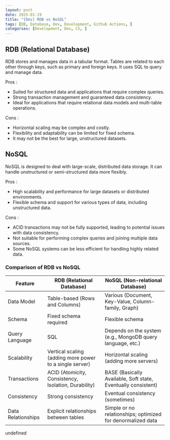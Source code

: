 ```yaml
---
layout: post
date: 2025-01-19
title: "[Dev] RDB vs NoSQL"
tags: [DB, Database, Dev, Development, Github Actions, ]
categories: [Development, Dev, CS, ]
---
```



## RDB (Relational Database)


RDB stores and manages data in a tabular format. Tables are related to each other through keys, such as primary and foreign keys. It uses SQL to query and manage data. 


Pros :

- Suited for structured data and applications that require complex queries.
- Strong transaction management and guaranteed data consistency.
- Ideal for applications that require relational data models and multi-table operations.

Cons : 

- Horizontal scaling may be complex and costly.
- Flexibility and adaptability can be limited for fixed schema.
- It may not be the best for large, unstructured datasets.


## NoSQL


NoSQL is designed to deal with large-scale, distributed data storage. It can handle unstructured or semi-structured data more flexibly. 


Pros : 

- High scalability and performance for large datasets or distributed environments.
- Flexible schema and support for various types of data, including unstructured data.

Cons :

- ACID transactions may not be fully supported, leading to potential issues with data consistency.
- Not suitable for performing complex queries and joining multiple data sources.
- Some NoSQL systems can be less efficient for handling highly related data.


### Comparison of RDB vs NoSQL


| Feature            | RDB (Relational Database)                               | NoSQL (Non-relational Database)                               |
| ------------------ | ------------------------------------------------------- | ------------------------------------------------------------- |
| Data Model         | Table-based (Rows and Columns)                          | Various (Document, Key-Value, Column-family, Graph)           |
| Schema             | Fixed schema required                                   | Flexible schema                                               |
| Query Language     | SQL                                                     | Depends on the system (e.g., MongoDB query language, etc.)    |
| Scalability        | Vertical scaling (adding more power to a single server) | Horizontal scaling (adding more servers)                      |
| Transactions       | ACID (Atomicity, Consistency, Isolation, Durability)    | BASE (Basically Available, Soft state, Eventually consistent) |
| Consistency        | Strong consistency                                      | Eventual consistency (sometimes)                              |
| Data Relationships | Explicit relationships between tables                   | Simple or no relationships; optimized for denormalized data   |

undefined
